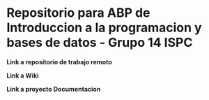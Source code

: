 # Repositorio para ABP de Introduccion a la programacion y bases de datos - Grupo 14 ISPC

**Link a repositorio de trabajo remoto**




**Link a Wiki**



**Link a proyecto Documentacion**


